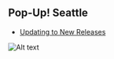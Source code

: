 

## Pop-Up! Seattle

* [Updating to New Releases](#updating-to-new-releases)

![Alt text](relative/path/to/img.jpg?raw=true "Title")
